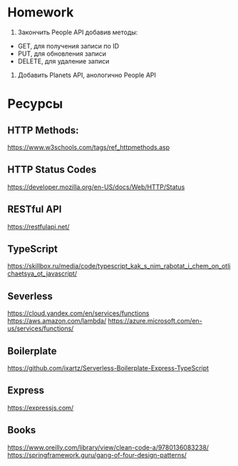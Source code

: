 # Homework

1. Закончить People API добавив методы:
  - GET, для получения записи по ID
  - PUT, для обновления записи
  - DELETE, для удаление записи
1. Добавить Planets API, анологично People API

# Ресурсы


## HTTP Methods:
https://www.w3schools.com/tags/ref_httpmethods.asp
## HTTP Status Codes
https://developer.mozilla.org/en-US/docs/Web/HTTP/Status
## RESTful API
https://restfulapi.net/
## TypeScript
https://skillbox.ru/media/code/typescript_kak_s_nim_rabotat_i_chem_on_otlichaetsya_ot_javascript/
## Severless
https://cloud.yandex.com/en/services/functions
https://aws.amazon.com/lambda/
https://azure.microsoft.com/en-us/services/functions/
## Boilerplate
https://github.com/ixartz/Serverless-Boilerplate-Express-TypeScript
## Express
https://expressjs.com/
## Books
https://www.oreilly.com/library/view/clean-code-a/9780136083238/
https://springframework.guru/gang-of-four-design-patterns/
